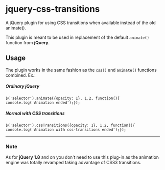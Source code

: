 jquery-css-transitions
======================

A jQuery plugin for using CSS transitions when available instead of the old animate().

This plugin is meant to be used in replacement of the default <code>animate()</code> function from **jQuery**.

## Usage ##

The plugin works in the same fashion as the <code>css()</code> and <code>animate()</code> functions combined. Ex.:

##### Ordinary jQuery #####
	$('selector').animate({opacity: 1}, 1.2, function(){ console.log('Animation ended');});

##### Normal with CSS transitions #####
	$('selector').cssTransitions({opacity: 1}, 1.2, function(){ console.log('Animation with css-transitions ended');});

---
### Note ###
As for **jQuery 1.8** and on you don't need to use this plug-in as the animation engine was totally revamped taking advantage of CSS3 transitions.